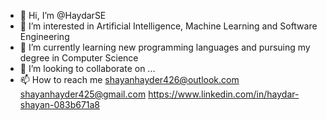- 👋 Hi, I’m @HaydarSE
- 👀 I’m interested in Artificial Intelligence, Machine Learning and Software Engineering 
- 🌱 I’m currently learning new programming languages and pursuing my degree in Computer Science
- 💞️ I’m looking to collaborate on ...
- 📫 How to reach me shayanhayder426@outlook.com shayanhayder425@gmail.com https://www.linkedin.com/in/haydar-shayan-083b671a8

<!---
HaydarSE/HaydarSE is a ✨ special ✨ repository because its `README.md` (this file) appears on your GitHub profile.
You can click the Preview link to take a look at your changes.
--->
